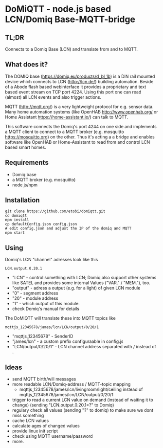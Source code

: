 
# DoMiQTT - node.js based LCN/Domiq Base-MQTT-bridge

## TL;DR

Connects to a Domiq Base (LCN) and translate from and to MQTT.

## What does it?

The DOMIQ base (https://domiq.eu/products/d_bl_1b) is a DIN rail mounted device which connects to LCN (http://lcn.de/) building automation.
Beside of a Abode flash based webinterface it provides a proprietary and text based event stream on TCP port 4224. Using this port one 
can read (almost) all LCN events and also trigger actions.

MQTT (http://mqtt.org/) is a very lightweight protocol for e.g. sensor data. Many home automation systems 
(like OpenHAB http://www.openhab.org/ or Home Assistant https://home-assistant.io/) can talk to MQTT.

This software connects the Domiq's port 4244 on one side and implements a MQTT client to connect to a MQTT broker (e.g. mosquitto https://mosquitto.org) on the other.
Thus it's acting a a bridge and enables software like OpenHAB or Home-Assistant to read from and control LCN based smart homes.

## Requirements

* Domiq base
* a MQTT broker (e.g. mosquitto)
* node.js/npm

## Installation

    git clone https://github.com/etobi/domiqtt.git 
    cd domiqtt
    npm install
    cp defaultConfig.json config.json
    # edit config.json and adjust the IP of the domiq and MQTT
    npm start

## Using

Domiq's LCN "channel" adresses look like this

    LCN.output.0.20.1

* "LCN" - control something with LCN; Domiq also support other systems like SATEL and provides some internal Values ("VAR." / "MEM."), too.
* "output" - adress a output (e.g. for a light) of given LCN module
* "0" - segment address
* "20" - module address
* "1" - which output of this module.
* check Domiq's manual for details

The DoMiQTT will translate these into MQTT topics like

    mqttjs_12345678/james/lcn/LCN/output/0/20/1
    
* "mqttjs_12345678" - SenderID
* "james/lcn" - a custom prefix configuraable in config.js
* "LCN/output/0/20/1" - LCN channel address separated with / ínstead of .

## Ideas

* send MQTT birth/will messages
* more readable LCN/Domiq-address / MQTT-topic mapping
  * mqttjs_12345678/james/lcn/livingroom/light/ceiling instead of mqttjs_12345678/james/lcn/LCN/output/0/20/1
* trigger to read a current LCN value on demand (instead of waiting it to change) (sending "LCN.output.0.20.1=?" to Domiq)
* regulary check all values (sending "?" to domiq) to make sure we dont miss something
* cache LCN values
* calculate ages of changed values
* provide linux init script
* check using MQTT username/password
* more.
